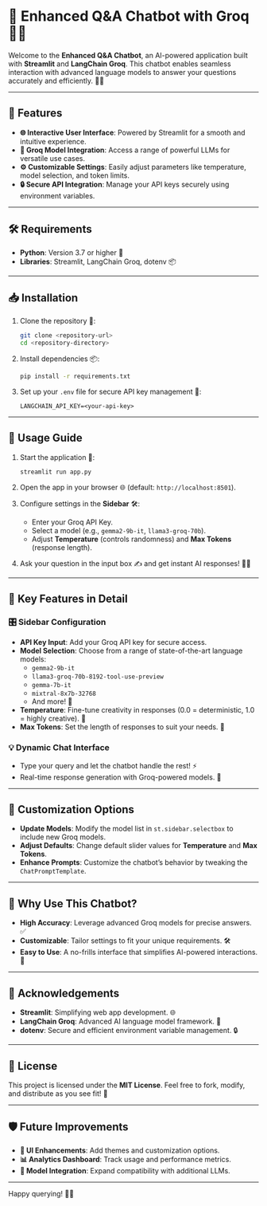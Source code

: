 
# 🌟 Enhanced Q&A Chatbot with Groq 🧠💬

Welcome to the **Enhanced Q&A Chatbot**, an AI-powered application built with **Streamlit** and **LangChain Groq**. This chatbot enables seamless interaction with advanced language models to answer your questions accurately and efficiently. 🎯✨

---

## 🚀 Features

- **🌐 Interactive User Interface**: Powered by Streamlit for a smooth and intuitive experience.
- **🤖 Groq Model Integration**: Access a range of powerful LLMs for versatile use cases.
- **⚙️ Customizable Settings**: Easily adjust parameters like temperature, model selection, and token limits.
- **🔒 Secure API Integration**: Manage your API keys securely using environment variables.

---

## 🛠️ Requirements

- **Python**: Version 3.7 or higher 🐍
- **Libraries**: Streamlit, LangChain Groq, dotenv 📦

---

## 📥 Installation

1. Clone the repository 📂:
   ```bash
   git clone <repository-url>
   cd <repository-directory>
   ```

2. Install dependencies 📦:
   ```bash
   pip install -r requirements.txt
   ```

3. Set up your `.env` file for secure API key management 🔑:
   ```
   LANGCHAIN_API_KEY=<your-api-key>
   ```

---

## 📖 Usage Guide

1. Start the application 🚀:
   ```bash
   streamlit run app.py
   ```

2. Open the app in your browser 🌐 (default: `http://localhost:8501`).

3. Configure settings in the **Sidebar** 🛠️:
   - Enter your Groq API Key.
   - Select a model (e.g., `gemma2-9b-it`, `llama3-groq-70b`).
   - Adjust **Temperature** (controls randomness) and **Max Tokens** (response length).

4. Ask your question in the input box ✍️ and get instant AI responses! 🤖✨

---

## 🧩 Key Features in Detail

### 🎛️ Sidebar Configuration
- **API Key Input**: Add your Groq API key for secure access.
- **Model Selection**: Choose from a range of state-of-the-art language models:
  - `gemma2-9b-it`
  - `llama3-groq-70b-8192-tool-use-preview`
  - `gemma-7b-it`
  - `mixtral-8x7b-32768`
  - And more! 🚀
- **Temperature**: Fine-tune creativity in responses (0.0 = deterministic, 1.0 = highly creative). 🎨
- **Max Tokens**: Set the length of responses to suit your needs. 📝

### 💡 Dynamic Chat Interface
- Type your query and let the chatbot handle the rest! ⚡
- Real-time response generation with Groq-powered models. 🧠

---

## 🔧 Customization Options

- **Update Models**: Modify the model list in `st.sidebar.selectbox` to include new Groq models.
- **Adjust Defaults**: Change default slider values for **Temperature** and **Max Tokens**.
- **Enhance Prompts**: Customize the chatbot’s behavior by tweaking the `ChatPromptTemplate`.

---

## 🌟 Why Use This Chatbot?

- **High Accuracy**: Leverage advanced Groq models for precise answers. ✅
- **Customizable**: Tailor settings to fit your unique requirements. 🛠️
- **Easy to Use**: A no-frills interface that simplifies AI-powered interactions. 🎉

---

## 📜 Acknowledgements

- **Streamlit**: Simplifying web app development. 🌐
- **LangChain Groq**: Advanced AI language model framework. 🤖
- **dotenv**: Secure and efficient environment variable management. 🔒

---

## 📝 License

This project is licensed under the **MIT License**. Feel free to fork, modify, and distribute as you see fit! 🎉

---

## 🛡️ Future Improvements

- **🎨 UI Enhancements**: Add themes and customization options.
- **📊 Analytics Dashboard**: Track usage and performance metrics.
- **🔗 Model Integration**: Expand compatibility with additional LLMs.

---

Happy querying! 🚀💬
